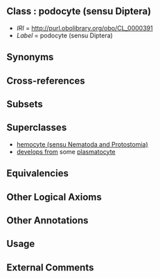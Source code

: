 
## Class : podocyte (sensu Diptera)

 * *IRI* = http://purl.obolibrary.org/obo/CL_0000391
 * *Label* = podocyte (sensu Diptera)

## Synonyms


## Cross-references


## Subsets


## Superclasses

 * [hemocyte (sensu Nematoda and Protostomia)](../../CL/87/CL_0000387.md)
 * [develops from](../../RO/02/RO_0002202.md) some [plasmatocyte](../../CL/94/CL_0000394.md)

## Equivalencies


## Other Logical Axioms


## Other Annotations


## Usage


## External Comments

